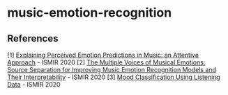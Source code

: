 # music-emotion-recognition

## References
[1] [Explaining Perceived Emotion Predictions in Music: an Attentive Approach](https://program.ismir2020.net/poster_1-18.html) - ISMIR 2020
[2] [The Multiple Voices of Musical Emotions: Source Separation for Improving Music Emotion Recognition Models and Their Interpretability](https://program.ismir2020.net/poster_2-19.html) - ISMIR 2020
[3] [Mood Classification Using Listening Data](https://program.ismir2020.net/poster_4-10.html) - ISMIR 2020

